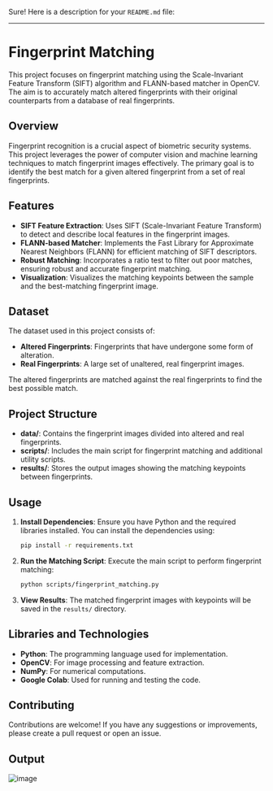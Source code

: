Sure! Here is a description for your `README.md` file:

---

# Fingerprint Matching

This project focuses on fingerprint matching using the Scale-Invariant Feature Transform (SIFT) algorithm and FLANN-based matcher in OpenCV. The aim is to accurately match altered fingerprints with their original counterparts from a database of real fingerprints.

## Overview

Fingerprint recognition is a crucial aspect of biometric security systems. This project leverages the power of computer vision and machine learning techniques to match fingerprint images effectively. The primary goal is to identify the best match for a given altered fingerprint from a set of real fingerprints.

## Features

- **SIFT Feature Extraction**: Uses SIFT (Scale-Invariant Feature Transform) to detect and describe local features in the fingerprint images.
- **FLANN-based Matcher**: Implements the Fast Library for Approximate Nearest Neighbors (FLANN) for efficient matching of SIFT descriptors.
- **Robust Matching**: Incorporates a ratio test to filter out poor matches, ensuring robust and accurate fingerprint matching.
- **Visualization**: Visualizes the matching keypoints between the sample and the best-matching fingerprint image.

## Dataset

The dataset used in this project consists of:
- **Altered Fingerprints**: Fingerprints that have undergone some form of alteration.
- **Real Fingerprints**: A large set of unaltered, real fingerprint images.

The altered fingerprints are matched against the real fingerprints to find the best possible match.

## Project Structure

- **data/**: Contains the fingerprint images divided into altered and real fingerprints.
- **scripts/**: Includes the main script for fingerprint matching and additional utility scripts.
- **results/**: Stores the output images showing the matching keypoints between fingerprints.

## Usage

1. **Install Dependencies**: Ensure you have Python and the required libraries installed. You can install the dependencies using:
   ```bash
   pip install -r requirements.txt
   ```
2. **Run the Matching Script**: Execute the main script to perform fingerprint matching:
   ```bash
   python scripts/fingerprint_matching.py
   ```
3. **View Results**: The matched fingerprint images with keypoints will be saved in the `results/` directory.

## Libraries and Technologies

- **Python**: The programming language used for implementation.
- **OpenCV**: For image processing and feature extraction.
- **NumPy**: For numerical computations.
- **Google Colab**: Used for running and testing the code.

## Contributing

Contributions are welcome! If you have any suggestions or improvements, please create a pull request or open an issue.

## Output


![image](https://github.com/user-attachments/assets/7c6fc014-0fef-4293-a503-b4f182941df0)

